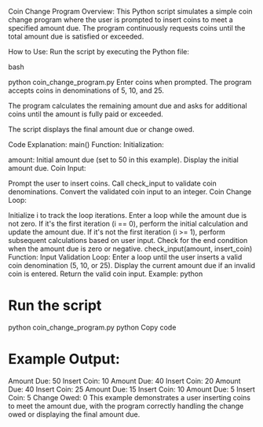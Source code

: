 Coin Change Program
Overview:
This Python script simulates a simple coin change program where the user is prompted to insert coins to meet a specified amount due. The program continuously requests coins until the total amount due is satisfied or exceeded.

How to Use:
Run the script by executing the Python file:

bash

python coin_change_program.py
Enter coins when prompted. The program accepts coins in denominations of 5, 10, and 25.

The program calculates the remaining amount due and asks for additional coins until the amount is fully paid or exceeded.

The script displays the final amount due or change owed.

Code Explanation:
main() Function:
Initialization:

amount: Initial amount due (set to 50 in this example).
Display the initial amount due.
Coin Input:

Prompt the user to insert coins.
Call check_input to validate coin denominations.
Convert the validated coin input to an integer.
Coin Change Loop:

Initialize i to track the loop iterations.
Enter a loop while the amount due is not zero.
If it's the first iteration (i == 0), perform the initial calculation and update the amount due.
If it's not the first iteration (i >= 1), perform subsequent calculations based on user input.
Check for the end condition when the amount due is zero or negative.
check_input(amount, insert_coin) Function:
Input Validation Loop:
Enter a loop until the user inserts a valid coin denomination (5, 10, or 25).
Display the current amount due if an invalid coin is entered.
Return the valid coin input.
Example:
python

# Run the script
python coin_change_program.py
python
Copy code
# Example Output:

Amount Due: 50
Insert Coin: 10
Amount Due: 40
Insert Coin: 20
Amount Due: 40
Insert Coin: 25
Amount Due: 15
Insert Coin: 10
Amount Due: 5
Insert Coin: 5
Change Owed: 0
This example demonstrates a user inserting coins to meet the amount due, with the program correctly handling the change owed or displaying the final amount due.
